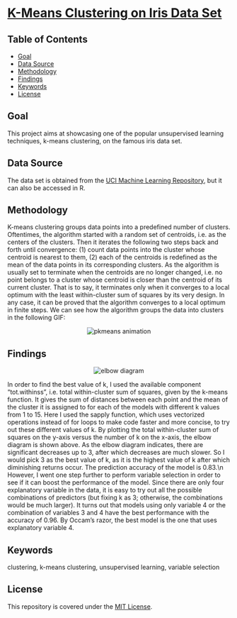 # [K-Means Clustering on Iris Data Set](https://alfred-kctang.github.io/iris-plants/)

## Table of Contents

* [Goal](#goal)
* [Data Source](#datasource)
* [Methodology](#methodology)
* [Findings](#findings)
* [Keywords](#keywords)
* [License](#license)

## Goal

This project aims at showcasing one of the popular unsupervised learning techniques, k-means clustering, on the famous iris data set.

## Data Source

The data set is obtained from the [UCI Machine Learning Repository](https://archive.ics.uci.edu/ml/datasets/Iris), but it can also be accessed in R.

## Methodology

K-means clustering groups data points into a predefined number of clusters. Oftentimes, the algorithm started with a random set of centroids, i.e. as the centers of the clusters. Then it iterates the following two steps back and forth until convergence: (1) count data points into the cluster whose centroid is nearest to them, (2) each of the centroids is redefined as the mean of the data points in its corresponding clusters. As the algorithm is usually set to terminate when the centroids are no longer changed, i.e. no point belongs to a cluster whose centroid is closer than the centroid of its current cluster. That is to say, it terminates only when it converges to a local optimum with the least within-cluster sum of squares by its very design. In any case, it can be proved that the algorithm converges to a local optimum in finite steps. We can see how the algorithm groups the data into clusters in the following GIF: 

<p align="center">
  <img src="https://github.com/alfred-kctang/iris-plants/blob/master/kmeans.gif?raw=true" alt="pkmeans animation"/>
</p>

## Findings

<p align="center">
  <img src="https://github.com/alfred-kctang/iris-plants/blob/master/elbow_diagram.png?raw=true" alt="elbow diagram"/>
</p>

In order to find the best value of k, I used the available component “tot.withinss”, i.e. total within-cluster sum of squares, given by the k-means function. It gives the sum of distances between each point and the mean of the cluster it is assigned to for each of the models with different k values from 1 to 15. Here I used the sapply function, which uses vectorized operations instead of for loops to make code faster and more concise, to try out these different values of k. By plotting the total within-cluster sum of squares on the y-axis versus the number of k on the x-axis, the elbow diagram is shown above. As the elbow diagram indicates, there are significant decreases up to 3, after which decreases are much slower. So I would pick 3 as the best value of k, as it is the highest value of k after which diminishing returns occur. The prediction accuracy of the model is 0.83.\n
However, I went one step further to perform variable selection in order to see if it can boost the performance of the model. Since there are only four explanatory variable in the data, it is easy to try out all the possible combinations of predictors (but fixing k as 3; otherwise, the combinations would be much larger). It turns out that  models using only variable 4 or the combination of variables 3 and 4 have the best performance with the accuracy of 0.96. By Occam’s razor, the best model is the one that uses explanatory variable 4.

## Keywords

clustering, k-means clustering, unsupervised learning, variable selection

## License

This repository is covered under the [MIT License](https://github.com/alfred-kctang/iris-plants/blob/master/LICENSE).
